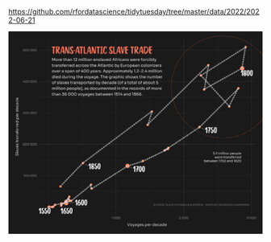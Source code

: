 https://github.com/rfordatascience/tidytuesday/tree/master/data/2022/2022-06-21

![](plots/juneteeth.png)
